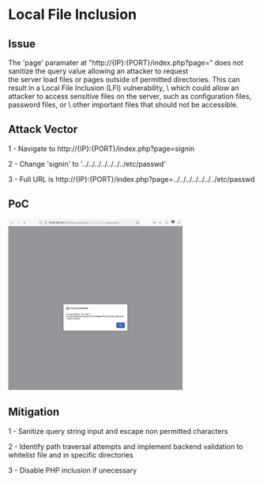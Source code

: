 # Local File Inclusion

## Issue

The 'page' paramater at "http://{IP}:{PORT}/index.php?page=" does not sanitize the query value allowing an attacker to request \
the server load files or pages outside of permitted directories. This can result in a Local File Inclusion (LFI) vulnerability, \ 
which could allow an attacker to access sensitive files on the server, such as configuration files, password files, or \ 
other important files that should not be accessible.


## Attack Vector

1 - Navigate to http://{IP}:{PORT}/index.php?page=signin

2 - Change 'signin' to '../../../../../../../etc/passwd'

3 - Full URL is  http://{IP}:{PORT}/index.php?page=../../../../../../../etc/passwd


## PoC
<img src="02_Screenshot.png" width="70%" height="70%" />


## Mitigation

1 - Sanitize query string input and escape non permitted characters

2 - Identify path traversal attempts and implement backend validation to whitelist file and in specific directories

3 - Disable PHP inclusion if unecessary

